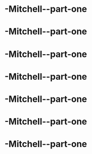 # -Mitchell--part-one
# -Mitchell--part-one
# -Mitchell--part-one
# -Mitchell--part-one
# -Mitchell--part-one
# -Mitchell--part-one
# -Mitchell--part-one
